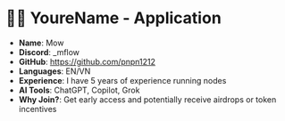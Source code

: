 
#  🧑‍💻 YoureName - Application

- **Name**: Mow 
- **Discord**: _mflow
- **GitHub**: https://github.com/pnpn1212
- **Languages**: EN/VN
- **Experience**: I have 5 years of experience running nodes
- **AI Tools**: ChatGPT, Copilot, Grok
- **Why Join?**: Get early access and potentially receive airdrops or token incentives
